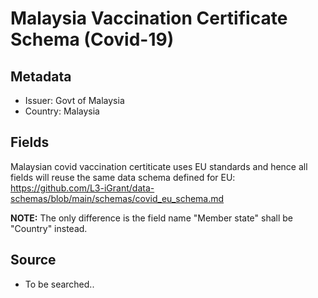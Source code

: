 # Malaysia Vaccination Certificate Schema (Covid-19)

## Metadata
* Issuer: Govt of Malaysia
* Country: Malaysia

## Fields

Malaysian covid vaccination certiticate uses EU standards and hence all fields will reuse the same data schema defined for EU: https://github.com/L3-iGrant/data-schemas/blob/main/schemas/covid_eu_schema.md

**NOTE:** The only difference is the field name "Member state" shall be "Country" instead.

## Source

* To be searched..
